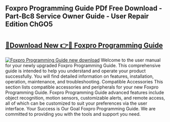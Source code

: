 ## Foxpro Programming Guide PDf Free Download - Part-Bc8 Service Owner Guide - User Repair Edition ChGO5

# <h2><a href="http://bc59118.oget.top/?id=Foxpro+Programming+Guide">🔗Download New 👉🔴 Foxpro Programming Guide</a></h2>

[![Foxpro Programming Guide new download](https://i.imgur.com/5g1atiW.png)](http://bc59118.oget.top/?id=Foxpro+Programming+Guide)
Welcome to the user manual for your newly upgraded Foxpro Programming Guide. This comprehensive guide is intended to help you understand and operate your product successfully. You will find detailed information on features, installation, operation, maintenance, and troubleshooting. Compatible Accessories This section lists compatible accessories and peripherals for your new Foxpro Programming Guide. Foxpro Programming Guide advanced features include object recognition, motion sensors, customizable alerts, and remote access, all of which can be customized to suit your preferences via the user interface. Your Success is Our Goal Foxpro Programming Guide. We are committed to providing you with the tools and support you need.
